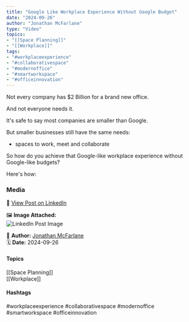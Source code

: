 ```yaml
---
title: "Google Like Workplace Experience Without Google Budget"  
date: "2024-09-26"  
author: "Jonathan McFarlane"  
type: "Video"  
topics:  
- "[[Space Planning]]"  
- "[[Workplace]]"   
tags:  
- "#workplaceexperience"  
- "#collaborativespace"  
- "#modernoffice"  
- "#smartworkspace"  
- "#officeinnovation"  
---
```

Not every company has $2 Billion for a brand new office.

And not everyone needs it.

It's safe to say most companies are smaller than Google.

But smaller businesses still have the same needs:

- spaces to work, meet and collaborate

So how do you achieve that Google-like workplace experience without Google-like budgets?

Here's how:

### Media

🔗 [View Post on LinkedIn](https://www.linkedin.com/feed/update/urn:li:activity:7245218790479650816)  
  
🖼 **Image Attached:**  
![LinkedIn Post Image](https://media.licdn.com/dms/image/v2/D5605AQFUJ-LP55tkmw/feedshare-thumbnail_720_1280/feedshare-thumbnail_720_1280/0/1727394520967?e=1742263200&v=beta&t=hHrlnYjM0bZii8vMfD5Mx-IU1CLlS2KYLXSP8-U6BqY)  
  
👤 **Author:** [Jonathan McFarlane](https://www.linkedin.com/in/jonathanmcfarlane/)  
🗓️ **Date:** 2024-09-26

#### Topics

[[Space Planning]]  
[[Workplace]]  

#### Hashtags

#workplaceexperience #collaborativespace #modernoffice #smartworkspace #officeinnovation